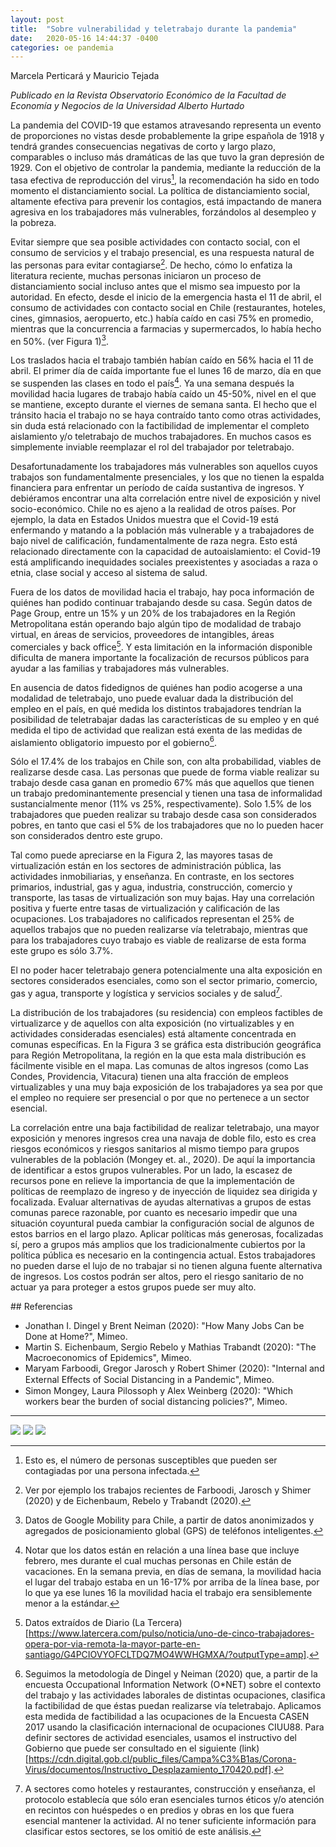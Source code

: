 ```yaml
---
layout: post
title:  "Sobre vulnerabilidad y teletrabajo durante la pandemia"
date:   2020-05-16 14:44:37 -0400
categories: oe pandemia
---
```


Marcela Perticará y Mauricio Tejada

*Publicado en la Revista Observatorio Económico de la Facultad de Economía y Negocios de la Universidad Alberto Hurtado*

La pandemia del COVID-19 que estamos atravesando representa un evento de proporciones no vistas desde probablemente la gripe española de 1918 y tendrá grandes consecuencias negativas de corto y largo plazo, comparables o incluso más dramáticas de las que tuvo la gran depresión de 1929. Con el objetivo de controlar la pandemia, mediante la reducción de la tasa efectiva de reproducción del virus[^1], la recomendación ha sido en todo momento el distanciamiento social. La política de distanciamiento social, altamente efectiva para prevenir los contagios, está impactando de manera agresiva en los trabajadores más vulnerables, forzándolos al desempleo y la pobreza.

Evitar siempre que sea posible actividades con contacto social, con el consumo de servicios y el trabajo presencial, es una respuesta natural de las personas para evitar contagiarse[^2]. De hecho, cómo lo enfatiza la literatura reciente, muchas personas iniciaron un proceso de distanciamiento social incluso antes que el mismo sea impuesto por la autoridad. En efecto, desde el inicio de la emergencia hasta el 11 de abril, el consumo de actividades con contacto social en Chile (restaurantes, hoteles, cines, gimnasios, aeropuerto, etc.) había caído en casi 75% en promedio, mientras que la concurrencia a farmacias y supermercados, lo había hecho en 50%. (ver Figura 1)[^3].

Los traslados hacia el trabajo también habían caído en 56% hacia el 11 de abril. El primer día de caída importante fue el lunes 16 de marzo, día en que se suspenden las clases en todo el país[^4]. Ya una semana después la movilidad hacia lugares de trabajo había caído un 45-50%, nivel en el que se mantiene, excepto durante el viernes de semana santa. El hecho que el tránsito hacia el trabajo no se haya contraído tanto como otras actividades, sin duda está relacionado con la factibilidad de implementar el completo aislamiento y/o teletrabajo de muchos trabajadores. En muchos casos es simplemente inviable reemplazar el rol del trabajador por teletrabajo.

Desafortunadamente los trabajadores más vulnerables son aquellos cuyos trabajos son fundamentalmente presenciales, y los que no tienen la espalda financiera para enfrentar un período de caída sustantiva de ingresos. Y debiéramos encontrar una alta correlación entre nivel de exposición y nivel socio-económico. Chile no es ajeno a la realidad de otros países. Por ejemplo, la data en Estados Unidos muestra que el Covid-19 está enfermando y matando a la población más vulnerable y a trabajadores de bajo nivel de calificación, fundamentalmente de raza negra. Esto está relacionado directamente con la capacidad de autoaislamiento: el Covid-19 está amplificando inequidades sociales preexistentes y asociadas a raza o etnia, clase social y acceso al sistema de salud.

Fuera de los datos de movilidad hacia el trabajo, hay poca información de quiénes han podido continuar trabajando desde su casa. Según datos de Page Group, entre un 15% y un 20% de los trabajadores en la Región Metropolitana están operando bajo algún tipo de modalidad de trabajo virtual, en áreas de servicios, proveedores de intangibles, áreas comerciales y back office[^5]. Y esta limitación en la información disponible dificulta de manera importante la focalización de recursos públicos para ayudar a las familias y trabajadores más vulnerables.

En ausencia de datos fidedignos de quiénes han podio acogerse a una modalidad de teletrabajo, uno puede evaluar dada la distribución del empleo en el país, en qué medida los distintos trabajadores tendrían la posibilidad de teletrabajar dadas las características de su empleo y en qué medida el tipo de actividad que realizan está exenta de las medidas de aislamiento obligatorio impuesto por el gobierno[^6].

Sólo el 17.4% de los trabajos en Chile son, con alta probabilidad, viables de realizarse desde casa. Las personas que puede de forma viable realizar su trabajo desde casa ganan en promedio 67% más que aquellos que tienen un trabajo predominantemente presencial y tienen una tasa de informalidad sustancialmente menor (11% vs 25%, respectivamente). Solo 1.5% de los trabajadores que pueden realizar su trabajo desde casa son considerados pobres, en tanto que casi el 5% de los trabajadores que no lo pueden hacer son considerados dentro este grupo.

Tal como puede apreciarse en la Figura 2, las mayores tasas de virtualización están en los sectores de administración pública, las actividades inmobiliarias, y enseñanza. En contraste, en los sectores primarios, industrial, gas y agua, industria, construcción, comercio y transporte, las tasas de virtualización son muy bajas. Hay una correlación positiva y fuerte entre tasas de virtualización y calificación de las ocupaciones. Los trabajadores no calificados representan el 25% de aquellos trabajos que no pueden realizarse vía teletrabajo, mientras que para los trabajadores cuyo trabajo es viable de realizarse de esta forma este grupo es sólo 3.7%.

El no poder hacer teletrabajo genera potencialmente una alta exposición en sectores considerados esenciales, como son el sector primario, comercio, gas y agua, transporte y logística y servicios sociales y de salud[^7].

La distribución de los trabajadores (su residencia) con empleos factibles de virtualizarce y de aquellos con alta exposición (no virtualizables y en actividades consideradas esenciales) está altamente concentrada en comunas específicas. En la Figura 3 se gráfica esta distribución geográfica para Región Metropolitana, la región en la que esta mala distribución es fácilmente visible en el mapa. Las comunas de altos ingresos (como Las Condes, Providencia, Vitacura) tienen una alta fracción de empleos virtualizables y una muy baja exposición de los trabajadores ya sea por que el empleo no requiere ser presencial o por que no pertenece a un sector esencial.

La correlación entre una baja factibilidad de realizar teletrabajo, una mayor exposición y menores ingresos crea una navaja de doble filo, esto es crea riesgos económicos y riesgos sanitarios al mismo tiempo para grupos vulnerables de la población (Mongey et. al., 2020). De aquí la importancia de identificar a estos grupos vulnerables. Por un lado, la escasez de recursos pone en relieve la importancia de que la implementación de políticas de reemplazo de ingreso y de inyección de liquidez sea dirigida y focalizada. Evaluar alternativas de ayudas alternativas a grupos de estas comunas parece razonable, por cuanto es necesario impedir que una situación coyuntural pueda cambiar la configuración social de algunos de estos barrios en el largo plazo. Aplicar políticas más generosas, focalizadas sí, pero a grupos más amplios que los tradicionalmente cubiertos por la política pública es necesario en la contingencia actual. Estos trabajadores no pueden darse el lujo de no trabajar si no tienen alguna fuente alternativa de ingresos. Los costos podrán ser altos, pero el riesgo sanitario de no actuar ya para proteger a estos grupos puede ser muy alto. 

## Referencias
- Jonathan I. Dingel y Brent Neiman (2020): "How Many Jobs Can be Done at Home?", Mimeo.
- Martin S. Eichenbaum, Sergio Rebelo y Mathias Trabandt (2020): "The Macroeconomics of Epidemics", Mimeo.
- Maryam Farboodi, Gregor Jarosch y Robert Shimer (2020): "Internal and External Eﬀects of Social Distancing in a Pandemic", Mimeo.
- Simon Mongey, Laura Pilossoph y Alex Weinberg (2020): "Which workers bear the burden of social distancing policies?", Mimeo.

---

[^1]: Esto es, el número de personas susceptibles que pueden ser contagiadas por una persona infectada.
[^2]: Ver por ejemplo los trabajos recientes de Farboodi, Jarosch y Shimer (2020) y de Eichenbaum, Rebelo y Trabandt (2020).
[^3]: Datos de Google Mobility para Chile, a partir de datos anonimizados y agregados de posicionamiento global (GPS) de teléfonos inteligentes.
[^4]: Notar que los datos están en relación a una línea base que incluye febrero, mes durante el cual muchas personas en Chile están de vacaciones. En la semana previa, en días de semana, la movilidad hacia el lugar del trabajo estaba en un 16-17% por arriba de la línea base, por lo que ya ese lunes 16 la movilidad hacia el trabajo era sensiblemente menor a la estándar.
[^5]: Datos extraídos de Diario (La Tercera)[https://www.latercera.com/pulso/noticia/uno-de-cinco-trabajadores-opera-por-via-remota-la-mayor-parte-en-santiago/G4PCIOVYOFCLTDQ7MO4WWHGMXA/?outputType=amp].
[^6]: Seguimos la metodología de Dingel y Neiman (2020) que, a partir de la encuesta Occupational Information Network (O*NET) sobre el contexto del trabajo y las actividades laborales de distintas ocupaciones, clasifica la factibilidad de que éstas puedan realizarse vía teletrabajo. Aplicamos esta medida de factibilidad a las ocupaciones de la Encuesta CASEN 2017 usando la clasificación internacional de ocupaciones CIUU88. Para definir sectores de actividad esenciales, usamos el instructivo del Gobierno que puede ser consultado en el siguiente (link)[https://cdn.digital.gob.cl/public_files/Campa%C3%B1as/Corona-Virus/documentos/Instructivo_Desplazamiento_170420.pdf].
[^7]: A sectores como hoteles y restaurantes, construcción y enseñanza, el protocolo establecía que sólo eran esenciales turnos éticos y/o atención en recintos con huéspedes o en predios y obras en los que fuera esencial mantener la actividad. Al no tener suficiente información para clasificar estos sectores, se los omitió de este análisis.

![](/assets/img_posts/vulnerabilidad_teletrabajo_pandemia_fig1.png)
![](/assets/img_posts/vulnerabilidad_teletrabajo_pandemia_fig2.png)
![](/assets/img_posts/vulnerabilidad_teletrabajo_pandemia_fig3.png)